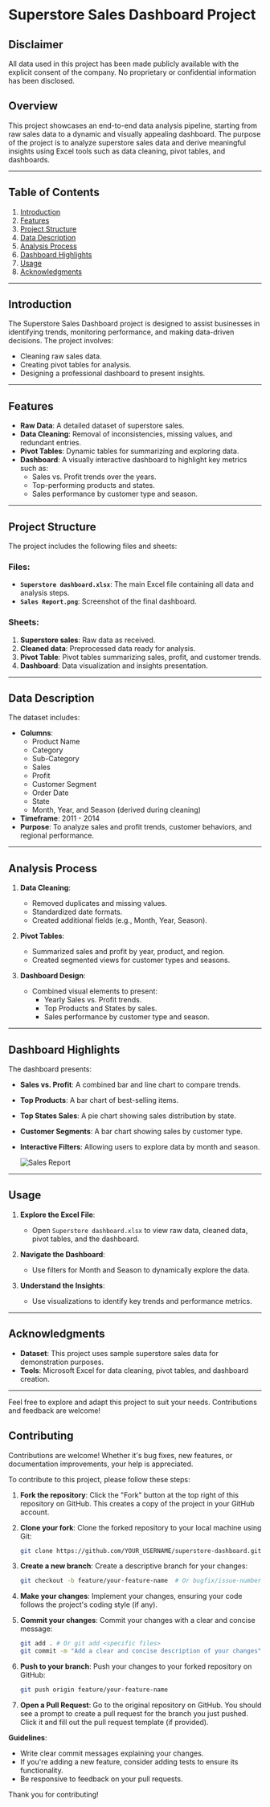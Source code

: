 # Superstore Sales Dashboard Project
## Disclaimer
All data used in this project has been made publicly available with the explicit consent of the company. No proprietary or confidential information has been disclosed.
## Overview

This project showcases an end-to-end data analysis pipeline, starting from raw sales data to a dynamic and visually appealing dashboard. The purpose of the project is to analyze superstore sales data and derive meaningful insights using Excel tools such as data cleaning, pivot tables, and dashboards.

---

## Table of Contents

1. [Introduction](#introduction)
2. [Features](#features)
3. [Project Structure](#project-structure)
4. [Data Description](#data-description)
5. [Analysis Process](#analysis-process)
6. [Dashboard Highlights](#dashboard-highlights)
7. [Usage](#usage)
8. [Acknowledgments](#acknowledgments)

---

## Introduction

The Superstore Sales Dashboard project is designed to assist businesses in identifying trends, monitoring performance, and making data-driven decisions. The project involves:

- Cleaning raw sales data.
- Creating pivot tables for analysis.
- Designing a professional dashboard to present insights.

---

## Features

- **Raw Data**: A detailed dataset of superstore sales.
- **Data Cleaning**: Removal of inconsistencies, missing values, and redundant entries.
- **Pivot Tables**: Dynamic tables for summarizing and exploring data.
- **Dashboard**: A visually interactive dashboard to highlight key metrics such as:
  - Sales vs. Profit trends over the years.
  - Top-performing products and states.
  - Sales performance by customer type and season.

---

## Project Structure

The project includes the following files and sheets:

### Files:

- **`Superstore dashboard.xlsx`**: The main Excel file containing all data and analysis steps.
- **`Sales Report.png`**: Screenshot of the final dashboard.

### Sheets:

1. **Superstore sales**: Raw data as received.
2. **Cleaned data**: Preprocessed data ready for analysis.
3. **Pivot Table**: Pivot tables summarizing sales, profit, and customer trends.
4. **Dashboard**: Data visualization and insights presentation.

---

## Data Description

The dataset includes:

- **Columns**:
  - Product Name
  - Category
  - Sub-Category
  - Sales
  - Profit
  - Customer Segment
  - Order Date
  - State
  - Month, Year, and Season (derived during cleaning)
- **Timeframe**: 2011 - 2014
- **Purpose**: To analyze sales and profit trends, customer behaviors, and regional performance.

---

## Analysis Process

1. **Data Cleaning**:

   - Removed duplicates and missing values.
   - Standardized date formats.
   - Created additional fields (e.g., Month, Year, Season).

2. **Pivot Tables**:

   - Summarized sales and profit by year, product, and region.
   - Created segmented views for customer types and seasons.

3. **Dashboard Design**:

   - Combined visual elements to present:
     - Yearly Sales vs. Profit trends.
     - Top Products and States by sales.
     - Sales performance by customer type and season.

---

## Dashboard Highlights

The dashboard presents:

- **Sales vs. Profit**: A combined bar and line chart to compare trends.
- **Top Products**: A bar chart of best-selling items.
- **Top States Sales**: A pie chart showing sales distribution by state.
- **Customer Segments**: A bar chart showing sales by customer type.
- **Interactive Filters**: Allowing users to explore data by month and season.

  ![Sales Report](https://github.com/user-attachments/assets/ee55adfd-574f-4d2d-a850-217b5825e970)


---

## Usage

1. **Explore the Excel File**:

   - Open `Superstore dashboard.xlsx` to view raw data, cleaned data, pivot tables, and the dashboard.

2. **Navigate the Dashboard**:

   - Use filters for Month and Season to dynamically explore the data.

3. **Understand the Insights**:

   - Use visualizations to identify key trends and performance metrics.

---

## Acknowledgments

- **Dataset**: This project uses sample superstore sales data for demonstration purposes.
- **Tools**: Microsoft Excel for data cleaning, pivot tables, and dashboard creation.

---

Feel free to explore and adapt this project to suit your needs. Contributions and feedback are welcome!

## Contributing

Contributions are welcome! Whether it's bug fixes, new features, or documentation improvements, your help is appreciated.

To contribute to this project, please follow these steps:

1. **Fork the repository**: Click the "Fork" button at the top right of this repository on GitHub. This creates a copy of the project in your GitHub account.

2. **Clone your fork**: Clone the forked repository to your local machine using Git:

    ```bash
    git clone https://github.com/YOUR_USERNAME/superstore-dashboard.git
    ```

3. **Create a new branch**: Create a descriptive branch for your changes:

    ```bash
    git checkout -b feature/your-feature-name  # Or bugfix/issue-number
    ```

4. **Make your changes**: Implement your changes, ensuring your code follows the project's coding style (if any).

5. **Commit your changes**: Commit your changes with a clear and concise message:

    ```bash
    git add . # Or git add <specific files>
    git commit -m "Add a clear and concise description of your changes"
    ```

6. **Push to your branch**: Push your changes to your forked repository on GitHub:

    ```bash
    git push origin feature/your-feature-name
    ```

7. **Open a Pull Request**: Go to the original repository on GitHub. You should see a prompt to create a pull request for the branch you just pushed. Click it and fill out the pull request template (if provided).

**Guidelines**:

*   Write clear commit messages explaining your changes.
*   If you're adding a new feature, consider adding tests to ensure its functionality.
*   Be responsive to feedback on your pull requests.

Thank you for contributing!

